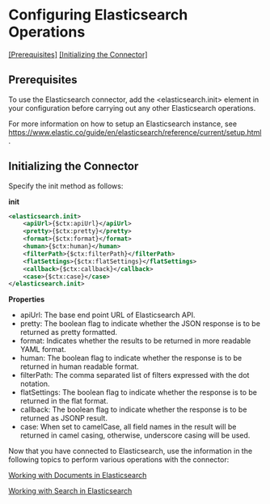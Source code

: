# Configuring Elasticsearch Operations

[[Prerequisites]](#Prerequisites) [[Initializing the Connector]](#initializing-the-connector)

## Prerequisites

To use the Elasticsearch connector, add the <elasticsearch.init> element in your configuration before carrying out any other Elasticsearch operations. 

For more information on how to setup an Elasticsearch instance, see https://www.elastic.co/guide/en/elasticsearch/reference/current/setup.html.

## Initializing the Connector

Specify the init method as follows:

**init**
```xml
<elasticsearch.init>
    <apiUrl>{$ctx:apiUrl}</apiUrl>
    <pretty>{$ctx:pretty}</pretty>
    <format>{$ctx:format}</format>
    <human>{$ctx:human}</human>
    <filterPath>{$ctx:filterPath}</filterPath>
    <flatSettings>{$ctx:flatSettings}</flatSettings>
    <callback>{$ctx:callback}</callback>
    <case>{$ctx:case}</case>
</elasticsearch.init>
```
**Properties** 
* apiUrl:  The base end point URL of Elasticsearch API.
* pretty:  The boolean flag to indicate whether the JSON response is to be returned as pretty formatted.
* format:  Indicates whether the results to be returned in more readable YAML format.
* human:  The boolean flag to indicate whether the response is to be returned in human readable format.
* filterPath:  The comma separated list of filters expressed with the dot notation.
* flatSettings:  The boolean flag to indicate whether the response is to be returned in the flat format.
* callback:  The boolean flag to indicate whether the response is to be returned as JSONP result.
* case:  When set to camelCase, all field names in the result will be returned in camel casing, otherwise, underscore casing will be used.

Now that you have connected to Elasticsearch, use the information in the following topics to perform various operations with the connector:

[Working with Documents in Elasticsearch](documents.md)

[Working with Search in Elasticsearch](search.md)
